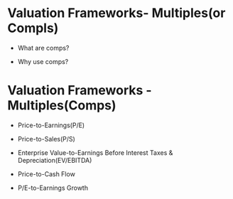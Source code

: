 # Valuation Frameworks- Multiples(or Compls)

- What are comps?

- Why use comps?

# Valuation Frameworks - Multiples(Comps)

- Price-to-Earnings(P/E)

- Price-to-Sales(P/S)

- Enterprise Value-to-Earnings Before Interest Taxes & Depreciation(EV/EBITDA)

- Price-to-Cash Flow

- P/E-to-Earnings Growth